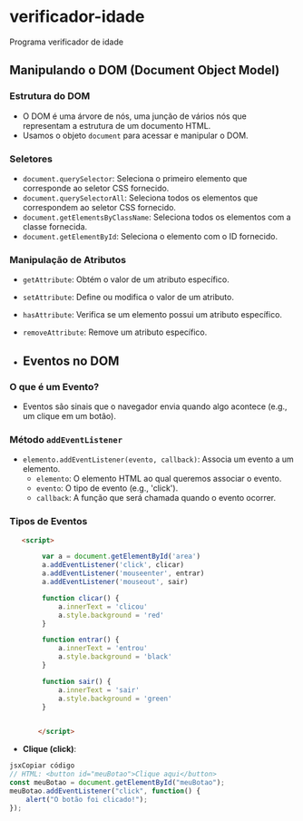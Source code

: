 # verificador-idade
Programa verificador de idade 
## Manipulando o DOM (Document Object Model)

### Estrutura do DOM

- O DOM é uma árvore de nós, uma junção de vários nós que representam a estrutura de um documento HTML.
- Usamos o objeto `document` para acessar e manipular o DOM.

### Seletores

- `document.querySelector`: Seleciona o primeiro elemento que corresponde ao seletor CSS fornecido.
- `document.querySelectorAll`: Seleciona todos os elementos que correspondem ao seletor CSS fornecido.
- `document.getElementsByClassName`: Seleciona todos os elementos com a classe fornecida.
- `document.getElementById`: Seleciona o elemento com o ID fornecido.

### Manipulação de Atributos

- `getAttribute`: Obtém o valor de um atributo específico.
- `setAttribute`: Define ou modifica o valor de um atributo.
- `hasAttribute`: Verifica se um elemento possui um atributo específico.
- `removeAttribute`: Remove um atributo específico.

- ## Eventos no DOM

### O que é um Evento?

- Eventos são sinais que o navegador envia quando algo acontece (e.g., um clique em um botão).

### Método `addEventListener`

- `elemento.addEventListener(evento, callback)`: Associa um evento a um elemento.
    - `elemento`: O elemento HTML ao qual queremos associar o evento.
    - `evento`: O tipo de evento (e.g., 'click').
    - `callback`: A função que será chamada quando o evento ocorrer.

### Tipos de Eventos

```html
   <script>

        var a = document.getElementById('area')
        a.addEventListener('click', clicar)
        a.addEventListener('mouseenter', entrar)
        a.addEventListener('mouseout', sair)

        function clicar() {
            a.innerText = 'clicou'
            a.style.background = 'red'
        }

        function entrar() {
            a.innerText = 'entrou'
            a.style.background = 'black'
        }

        function sair() {
            a.innerText = 'sair'
            a.style.background = 'green'
        }

           
       </script>
```

- **Clique (click)**:

```jsx
jsxCopiar código
// HTML: <button id="meuBotao">Clique aqui</button>
const meuBotao = document.getElementById("meuBotao");
meuBotao.addEventListener("click", function() {
    alert("O botão foi clicado!");
});

```

